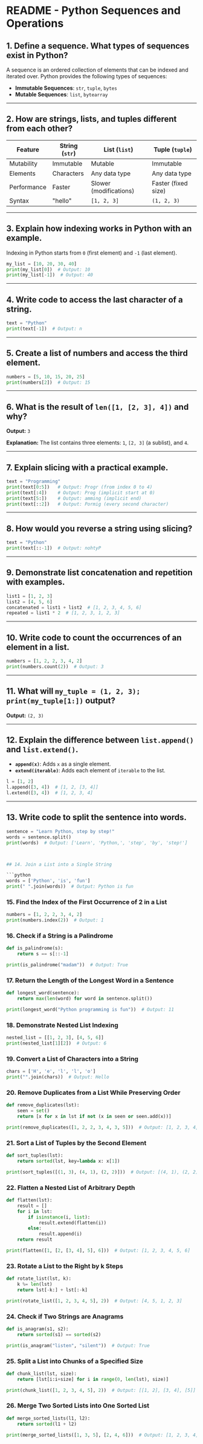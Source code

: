 # README - Python Sequences and Operations

## 1. Define a sequence. What types of sequences exist in Python?

A sequence is an ordered collection of elements that can be indexed and iterated over. Python provides the following types of sequences:

- **Immutable Sequences**: `str`, `tuple`, `bytes`
- **Mutable Sequences**: `list`, `bytearray`

---

## 2. How are strings, lists, and tuples different from each other?

| Feature      | String (`str`) | List (`list`) | Tuple (`tuple`) |
|-------------|---------------|--------------|---------------|
| Mutability  | Immutable     | Mutable      | Immutable     |
| Elements    | Characters    | Any data type | Any data type |
| Performance | Faster        | Slower (modifications) | Faster (fixed size) |
| Syntax      | "hello"       | `[1, 2, 3]`  | `(1, 2, 3)`  |

---

## 3. Explain how indexing works in Python with an example.

Indexing in Python starts from `0` (first element) and `-1` (last element).

```python
my_list = [10, 20, 30, 40]
print(my_list[0])  # Output: 10
print(my_list[-1])  # Output: 40
```

---

## 4. Write code to access the last character of a string.

```python
text = "Python"
print(text[-1])  # Output: n
```

---

## 5. Create a list of numbers and access the third element.

```python
numbers = [5, 10, 15, 20, 25]
print(numbers[2])  # Output: 15
```

---

## 6. What is the result of `len([1, [2, 3], 4])` and why?

**Output:** `3`

**Explanation:** The list contains three elements: `1`, `[2, 3]` (a sublist), and `4`.

---

## 7. Explain slicing with a practical example.

```python
text = "Programming"
print(text[0:5])   # Output: Progr (from index 0 to 4)
print(text[:4])    # Output: Prog (implicit start at 0)
print(text[5:])    # Output: amming (implicit end)
print(text[::2])   # Output: Pormig (every second character)
```

---

## 8. How would you reverse a string using slicing?

```python
text = "Python"
print(text[::-1])  # Output: nohtyP
```

---

## 9. Demonstrate list concatenation and repetition with examples.

```python
list1 = [1, 2, 3]
list2 = [4, 5, 6]
concatenated = list1 + list2  # [1, 2, 3, 4, 5, 6]
repeated = list1 * 2  # [1, 2, 3, 1, 2, 3]
```

---

## 10. Write code to count the occurrences of an element in a list.

```python
numbers = [1, 2, 2, 3, 4, 2]
print(numbers.count(2))  # Output: 3
```

---

## 11. What will `my_tuple = (1, 2, 3); print(my_tuple[1:])` output?

**Output:** `(2, 3)`

---

## 12. Explain the difference between `list.append()` and `list.extend()`.

- **`append(x)`**: Adds `x` as a single element.
- **`extend(iterable)`**: Adds each element of `iterable` to the list.

```python
l = [1, 2]
l.append([3, 4])  # [1, 2, [3, 4]]
l.extend([3, 4])  # [1, 2, 3, 4]
```

---

## 13. Write code to split the sentence into words.

```python
sentence = "Learn Python, step by step!"
words = sentence.split()
print(words)  # Output: ['Learn', 'Python,', 'step', 'by', 'step!']



## 14. Join a List into a Single String

```python
words = ['Python', 'is', 'fun']
print(" ".join(words))  # Output: Python is fun
```

### 15. Find the Index of the First Occurrence of 2 in a List

```python
numbers = [1, 2, 2, 3, 4, 2]
print(numbers.index(2))  # Output: 1
```

### 16. Check if a String is a Palindrome

```python
def is_palindrome(s):
    return s == s[::-1]

print(is_palindrome("madam"))  # Output: True
```

### 17. Return the Length of the Longest Word in a Sentence

```python
def longest_word(sentence):
    return max(len(word) for word in sentence.split())

print(longest_word("Python programming is fun"))  # Output: 11
```

### 18. Demonstrate Nested List Indexing

```python
nested_list = [[1, 2, 3], [4, 5, 6]]
print(nested_list[1][2])  # Output: 6
```

### 19. Convert a List of Characters into a String

```python
chars = ['H', 'e', 'l', 'l', 'o']
print("".join(chars))  # Output: Hello
```

### 20. Remove Duplicates from a List While Preserving Order

```python
def remove_duplicates(lst):
    seen = set()
    return [x for x in lst if not (x in seen or seen.add(x))]

print(remove_duplicates([1, 2, 2, 3, 4, 3, 5]))  # Output: [1, 2, 3, 4, 5]
```

### 21. Sort a List of Tuples by the Second Element

```python
def sort_tuples(lst):
    return sorted(lst, key=lambda x: x[1])

print(sort_tuples([(1, 3), (4, 1), (2, 2)]))  # Output: [(4, 1), (2, 2), (1, 3)]
```

### 22. Flatten a Nested List of Arbitrary Depth

```python
def flatten(lst):
    result = []
    for i in lst:
        if isinstance(i, list):
            result.extend(flatten(i))
        else:
            result.append(i)
    return result

print(flatten([1, [2, [3, 4], 5], 6]))  # Output: [1, 2, 3, 4, 5, 6]
```

### 23. Rotate a List to the Right by k Steps

```python
def rotate_list(lst, k):
    k %= len(lst)
    return lst[-k:] + lst[:-k]

print(rotate_list([1, 2, 3, 4, 5], 2))  # Output: [4, 5, 1, 2, 3]
```

### 24. Check if Two Strings are Anagrams

```python
def is_anagram(s1, s2):
    return sorted(s1) == sorted(s2)

print(is_anagram("listen", "silent"))  # Output: True
```

### 25. Split a List into Chunks of a Specified Size

```python
def chunk_list(lst, size):
    return [lst[i:i+size] for i in range(0, len(lst), size)]

print(chunk_list([1, 2, 3, 4, 5], 2))  # Output: [[1, 2], [3, 4], [5]]
```

### 26. Merge Two Sorted Lists into One Sorted List

```python
def merge_sorted_lists(l1, l2):
    return sorted(l1 + l2)

print(merge_sorted_lists([1, 3, 5], [2, 4, 6]))  # Output: [1, 2, 3, 4, 5, 6]
```
